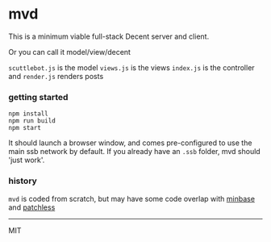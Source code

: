 # mvd

This is a minimum viable full-stack Decent server and client. 

Or you can call it model/view/decent

`scuttlebot.js` is the model
`views.js` is the views
`index.js` is the controller
and
`render.js` renders posts

### getting started
```
npm install
npm run build
npm start
```

It should launch a browser window, and comes pre-configured to use the main ssb network by default. If you already have an `.ssb` folder, mvd should 'just work'.

### history

`mvd` is coded from scratch, but may have some code overlap with [minbase](http://github.com/evbogue/minbase) and [patchless](http://github.com/dominictarr/patchless)

---
MIT
